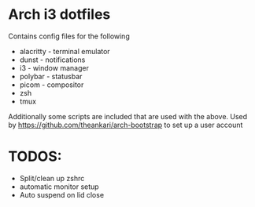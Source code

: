 # Arch i3 dotfiles

Contains config files for the following
* alacritty - terminal emulator
* dunst - notifications
* i3 - window manager
* polybar - statusbar
* picom - compositor
* zsh
* tmux

Additionally some scripts are included that are used with the above.
Used by https://github.com/theankari/arch-bootstrap to set up a user account


# TODOS:
* Split/clean up zshrc
* automatic monitor setup
* Auto suspend on lid close
